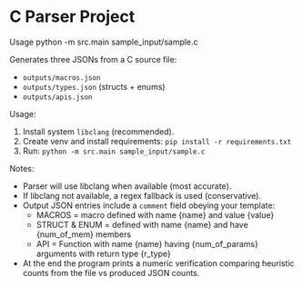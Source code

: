 # C Parser Project
Usage
python -m src.main sample_input/sample.c

Generates three JSONs from a C source file:
- `outputs/macros.json`
- `outputs/types.json` (structs + enums)
- `outputs/apis.json`

Usage:
1. Install system `libclang` (recommended).
2. Create venv and install requirements: `pip install -r requirements.txt`
3. Run: `python -m src.main sample_input/sample.c`

Notes:
- Parser will use libclang when available (most accurate).
- If libclang not available, a regex fallback is used (conservative).
- Output JSON entries include a `comment` field obeying your template:
  - MACROS = macro defined with name {name} and value {value}
  - STRUCT & ENUM = defined with name {name} and have {num_of_mem} members
  - API = Function with name {name} having {num_of_params} arguments with return type {r_type}
- At the end the program prints a numeric verification comparing heuristic counts from the file vs produced JSON counts.
